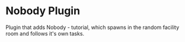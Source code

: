 # Nobody Plugin

Plugin that adds Nobody - tutorial, which spawns in the random facility room and follows it's own tasks.
